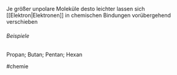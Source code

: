 Je größer unpolare Moleküle desto leichter lassen sich [[Elektron|Elektronen]] in chemischen Bindungen vorübergehend verschieben 

###### Beispiele
Propan; Butan; Pentan; Hexan


#chemie